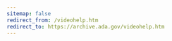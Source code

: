 ```yaml
---
sitemap: false 
redirect_from: /videohelp.htm 
redirect_to: https://archive.ada.gov/videohelp.htm 
---
```

